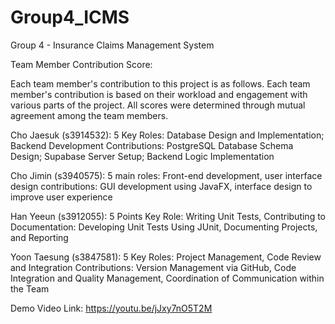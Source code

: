 # Group4_ICMS
Group 4 - Insurance Claims Management System


Team Member Contribution Score: 

Each team member's contribution to this project is as follows. Each team member's contribution is based on their workload and engagement with various parts of the project. All scores were determined through mutual agreement among the team members.

Cho Jaesuk (s3914532): 5 Key Roles: Database Design and Implementation; Backend Development Contributions: PostgreSQL Database Schema Design; Supabase Server Setup; Backend Logic Implementation

Cho Jimin (s3940575): 5 main roles: Front-end development, user interface design contributions: GUI development using JavaFX, interface design to improve user experience

Han Yeeun (s3912055): 5 Points Key Role: Writing Unit Tests, Contributing to Documentation: Developing Unit Tests Using JUnit, Documenting Projects, and Reporting

Yoon Taesung (s3847581): 5 Key Roles: Project Management, Code Review and Integration Contributions: Version Management via GitHub, Code Integration and Quality Management, Coordination of Communication within the Team

Demo Video Link: 
https://youtu.be/jJxy7nO5T2M
